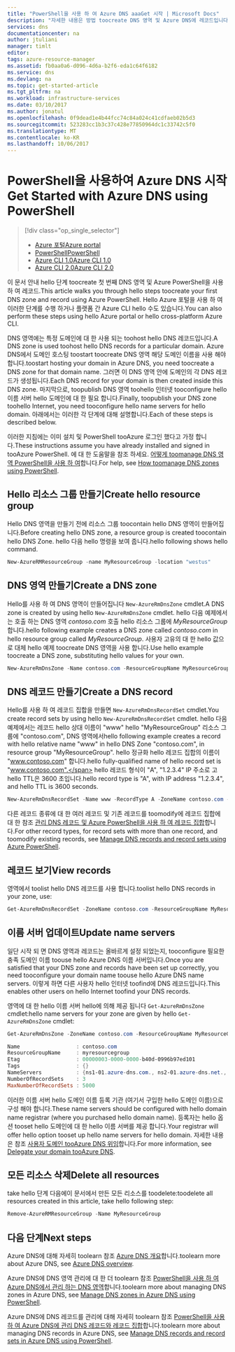 ```yaml
---
title: "PowerShell을 사용 하 여 Azure DNS aaaGet 시작 | Microsoft Docs"
description: "자세한 내용은 방법 toocreate DNS 영역 및 Azure DNS에 레코드입니다. 이 단계별 가이드 toocreate 첫 번째 DNS 영역이 관리 및 PowerShell을 사용 하 여 기록 합니다."
services: dns
documentationcenter: na
author: jtuliani
manager: timlt
editor: 
tags: azure-resource-manager
ms.assetid: fb0aa0a6-d096-4d6a-b2f6-eda1c64f6182
ms.service: dns
ms.devlang: na
ms.topic: get-started-article
ms.tgt_pltfrm: na
ms.workload: infrastructure-services
ms.date: 03/10/2017
ms.author: jonatul
ms.openlocfilehash: 0f9dead1e4b44fcc74c84a024c41cdfaeb02b5d3
ms.sourcegitcommit: 523283cc1b3c37c428e77850964dc1c33742c5f0
ms.translationtype: MT
ms.contentlocale: ko-KR
ms.lasthandoff: 10/06/2017
---
```

# <a name="get-started-with-azure-dns-using-powershell"></a><span data-ttu-id="17671-104">PowerShell을 사용하여 Azure DNS 시작</span><span class="sxs-lookup"><span data-stu-id="17671-104">Get Started with Azure DNS using PowerShell</span></span>

> [!div class="op_single_selector"]
> * [<span data-ttu-id="17671-105">Azure 포털</span><span class="sxs-lookup"><span data-stu-id="17671-105">Azure portal</span></span>](dns-getstarted-portal.md)
> * [<span data-ttu-id="17671-106">PowerShell</span><span class="sxs-lookup"><span data-stu-id="17671-106">PowerShell</span></span>](dns-getstarted-powershell.md)
> * [<span data-ttu-id="17671-107">Azure CLI 1.0</span><span class="sxs-lookup"><span data-stu-id="17671-107">Azure CLI 1.0</span></span>](dns-getstarted-cli-nodejs.md)
> * [<span data-ttu-id="17671-108">Azure CLI 2.0</span><span class="sxs-lookup"><span data-stu-id="17671-108">Azure CLI 2.0</span></span>](dns-getstarted-cli.md)

<span data-ttu-id="17671-109">이 문서 안내 hello 단계 toocreate 첫 번째 DNS 영역 및 Azure PowerShell을 사용 하 여 레코드.</span><span class="sxs-lookup"><span data-stu-id="17671-109">This article walks you through hello steps toocreate your first DNS zone and record using Azure PowerShell.</span></span> <span data-ttu-id="17671-110">Hello Azure 포털을 사용 하 여 이러한 단계를 수행 하거나 플랫폼 간 Azure CLI hello 수도 있습니다.</span><span class="sxs-lookup"><span data-stu-id="17671-110">You can also perform these steps using hello Azure portal or hello cross-platform Azure CLI.</span></span>

<span data-ttu-id="17671-111">DNS 영역에는 특정 도메인에 대 한 사용 되는 toohost hello DNS 레코드입니다.</span><span class="sxs-lookup"><span data-stu-id="17671-111">A DNS zone is used toohost hello DNS records for a particular domain.</span></span> <span data-ttu-id="17671-112">Azure DNS에서 도메인 호스팅 toostart toocreate DNS 영역 해당 도메인 이름을 사용 해야 합니다.</span><span class="sxs-lookup"><span data-stu-id="17671-112">toostart hosting your domain in Azure DNS, you need toocreate a DNS zone for that domain name.</span></span> <span data-ttu-id="17671-113">그러면 이 DNS 영역 안에 도메인의 각 DNS 레코드가 생성됩니다.</span><span class="sxs-lookup"><span data-stu-id="17671-113">Each DNS record for your domain is then created inside this DNS zone.</span></span> <span data-ttu-id="17671-114">마지막으로, toopublish DNS 영역 toohello 인터넷 tooconfigure hello 이름 서버 hello 도메인에 대 한 필요 합니다.</span><span class="sxs-lookup"><span data-stu-id="17671-114">Finally, toopublish your DNS zone toohello Internet, you need tooconfigure hello name servers for hello domain.</span></span> <span data-ttu-id="17671-115">아래에서는 이러한 각 단계에 대해 설명합니다.</span><span class="sxs-lookup"><span data-stu-id="17671-115">Each of these steps is described below.</span></span>

<span data-ttu-id="17671-116">이러한 지침에는 이미 설치 및 PowerShell tooAzure 로그인 했다고 가정 합니다.</span><span class="sxs-lookup"><span data-stu-id="17671-116">These instructions assume you have already installed and signed in tooAzure PowerShell.</span></span> <span data-ttu-id="17671-117">에 대 한 도움말을 참조 하세요. [어떻게 toomanage DNS 영역 PowerShell을 사용 하 여](dns-operations-dnszones.md)합니다.</span><span class="sxs-lookup"><span data-stu-id="17671-117">For help, see [How toomanage DNS zones using PowerShell](dns-operations-dnszones.md).</span></span>

## <a name="create-hello-resource-group"></a><span data-ttu-id="17671-118">Hello 리소스 그룹 만들기</span><span class="sxs-lookup"><span data-stu-id="17671-118">Create hello resource group</span></span>

<span data-ttu-id="17671-119">Hello DNS 영역을 만들기 전에 리소스 그룹 toocontain hello DNS 영역이 만들어집니다.</span><span class="sxs-lookup"><span data-stu-id="17671-119">Before creating hello DNS zone, a resource group is created toocontain hello DNS Zone.</span></span> <span data-ttu-id="17671-120">hello 다음 hello 명령을 보여 줍니다.</span><span class="sxs-lookup"><span data-stu-id="17671-120">hello following shows hello command.</span></span>

```powershell
New-AzureRMResourceGroup -name MyResourceGroup -location "westus"
```

## <a name="create-a-dns-zone"></a><span data-ttu-id="17671-121">DNS 영역 만들기</span><span class="sxs-lookup"><span data-stu-id="17671-121">Create a DNS zone</span></span>

<span data-ttu-id="17671-122">Hello를 사용 하 여 DNS 영역이 만들어집니다 `New-AzureRmDnsZone` cmdlet.</span><span class="sxs-lookup"><span data-stu-id="17671-122">A DNS zone is created by using hello `New-AzureRmDnsZone` cmdlet.</span></span> <span data-ttu-id="17671-123">hello 다음 예제에서는 호출 하는 DNS 영역 *contoso.com* 호출 hello 리소스 그룹에 *MyResourceGroup*합니다.</span><span class="sxs-lookup"><span data-stu-id="17671-123">hello following example creates a DNS zone called *contoso.com* in hello resource group called *MyResourceGroup*.</span></span> <span data-ttu-id="17671-124">사용자 고유의 대 한 hello 값으로 대체 hello 예제 toocreate DNS 영역을 사용 합니다.</span><span class="sxs-lookup"><span data-stu-id="17671-124">Use hello example toocreate a DNS zone, substituting hello values for your own.</span></span>

```powershell
New-AzureRmDnsZone -Name contoso.com -ResourceGroupName MyResourceGroup
```

## <a name="create-a-dns-record"></a><span data-ttu-id="17671-125">DNS 레코드 만들기</span><span class="sxs-lookup"><span data-stu-id="17671-125">Create a DNS record</span></span>

<span data-ttu-id="17671-126">Hello를 사용 하 여 레코드 집합을 만들면 `New-AzureRmDnsRecordSet` cmdlet.</span><span class="sxs-lookup"><span data-stu-id="17671-126">You create record sets by using hello `New-AzureRmDnsRecordSet` cmdlet.</span></span> <span data-ttu-id="17671-127">hello 다음 예제에서는 레코드 hello 상대 이름이 "www" hello "MyResourceGroup" 리소스 그룹에 "contoso.com", DNS 영역에서</span><span class="sxs-lookup"><span data-stu-id="17671-127">hello following example creates a record with hello relative name "www" in hello DNS Zone "contoso.com", in resource group "MyResourceGroup".</span></span> <span data-ttu-id="17671-128">hello 정규화 hello 레코드 집합의 이름이 "www.contoso.com" 합니다.</span><span class="sxs-lookup"><span data-stu-id="17671-128">hello fully-qualified name of hello record set is "www.contoso.com".</span></span> <span data-ttu-id="17671-129">hello 레코드 형식이 "A", "1.2.3.4" IP 주소로 고 hello TTL은 3600 초입니다.</span><span class="sxs-lookup"><span data-stu-id="17671-129">hello record type is "A", with IP address "1.2.3.4", and hello TTL is 3600 seconds.</span></span>

```powershell
New-AzureRmDnsRecordSet -Name www -RecordType A -ZoneName contoso.com -ResourceGroupName MyResourceGroup -Ttl 3600 -DnsRecords (New-AzureRmDnsRecordConfig -IPv4Address "1.2.3.4")
```

<span data-ttu-id="17671-130">다른 레코드 종류에 대 한 여러 레코드 및 기존 레코드를 toomodify에 레코드 집합에 대 한 참조 [관리 DNS 레코드 및 Azure PowerShell을 사용 하 여 레코드 집합](dns-operations-recordsets.md)합니다.</span><span class="sxs-lookup"><span data-stu-id="17671-130">For other record types, for record sets with more than one record, and toomodify existing records, see [Manage DNS records and record sets using Azure PowerShell](dns-operations-recordsets.md).</span></span> 


## <a name="view-records"></a><span data-ttu-id="17671-131">레코드 보기</span><span class="sxs-lookup"><span data-stu-id="17671-131">View records</span></span>

<span data-ttu-id="17671-132">영역에서 toolist hello DNS 레코드를 사용 합니다.</span><span class="sxs-lookup"><span data-stu-id="17671-132">toolist hello DNS records in your zone, use:</span></span>

```powershell
Get-AzureRmDnsRecordSet -ZoneName contoso.com -ResourceGroupName MyResourceGroup
```


## <a name="update-name-servers"></a><span data-ttu-id="17671-133">이름 서버 업데이트</span><span class="sxs-lookup"><span data-stu-id="17671-133">Update name servers</span></span>

<span data-ttu-id="17671-134">일단 시작 되 면 DNS 영역과 레코드는 올바르게 설정 되었는지, tooconfigure 필요한 충족 도메인 이름 toouse hello Azure DNS 이름 서버입니다.</span><span class="sxs-lookup"><span data-stu-id="17671-134">Once you are satisfied that your DNS zone and records have been set up correctly, you need tooconfigure your domain name toouse hello Azure DNS name servers.</span></span> <span data-ttu-id="17671-135">이렇게 하면 다른 사용자 hello 인터넷 toofind에 DNS 레코드입니다.</span><span class="sxs-lookup"><span data-stu-id="17671-135">This enables other users on hello Internet toofind your DNS records.</span></span>

<span data-ttu-id="17671-136">영역에 대 한 hello 이름 서버 hello에 의해 제공 됩니다 `Get-AzureRmDnsZone` cmdlet:</span><span class="sxs-lookup"><span data-stu-id="17671-136">hello name servers for your zone are given by hello `Get-AzureRmDnsZone` cmdlet:</span></span>

```powershell
Get-AzureRmDnsZone -ZoneName contoso.com -ResourceGroupName MyResourceGroup

Name                  : contoso.com
ResourceGroupName     : myresourcegroup
Etag                  : 00000003-0000-0000-b40d-0996b97ed101
Tags                  : {}
NameServers           : {ns1-01.azure-dns.com., ns2-01.azure-dns.net., ns3-01.azure-dns.org., ns4-01.azure-dns.info.}
NumberOfRecordSets    : 3
MaxNumberOfRecordSets : 5000
```

<span data-ttu-id="17671-137">이러한 이름 서버 hello 도메인 이름 등록 기관 (여기서 구입한 hello 도메인 이름)으로 구성 해야 합니다.</span><span class="sxs-lookup"><span data-stu-id="17671-137">These name servers should be configured with hello domain name registrar (where you purchased hello domain name).</span></span> <span data-ttu-id="17671-138">등록자는 hello 옵션 tooset hello 도메인에 대 한 hello 이름 서버를 제공 합니다.</span><span class="sxs-lookup"><span data-stu-id="17671-138">Your registrar will offer hello option tooset up hello name servers for hello domain.</span></span> <span data-ttu-id="17671-139">자세한 내용은 참조 [사용자 도메인 tooAzure DNS 위임](dns-domain-delegation.md)합니다.</span><span class="sxs-lookup"><span data-stu-id="17671-139">For more information, see [Delegate your domain tooAzure DNS](dns-domain-delegation.md).</span></span>

## <a name="delete-all-resources"></a><span data-ttu-id="17671-140">모든 리소스 삭제</span><span class="sxs-lookup"><span data-stu-id="17671-140">Delete all resources</span></span>

<span data-ttu-id="17671-141">take hello 단계 다음에이 문서에서 만든 모든 리소스를 toodelete:</span><span class="sxs-lookup"><span data-stu-id="17671-141">toodelete all resources created in this article, take hello following step:</span></span>

```powershell
Remove-AzureRMResourceGroup -Name MyResourceGroup
```

## <a name="next-steps"></a><span data-ttu-id="17671-142">다음 단계</span><span class="sxs-lookup"><span data-stu-id="17671-142">Next steps</span></span>

<span data-ttu-id="17671-143">Azure DNS에 대해 자세히 toolearn 참조 [Azure DNS 개요](dns-overview.md)합니다.</span><span class="sxs-lookup"><span data-stu-id="17671-143">toolearn more about Azure DNS, see [Azure DNS overview](dns-overview.md).</span></span>

<span data-ttu-id="17671-144">Azure DNS에 DNS 영역 관리에 대 한 더 toolearn 참조 [PowerShell을 사용 하 여 Azure DNS에서 관리 하는 DNS 영역](dns-operations-dnszones.md)합니다.</span><span class="sxs-lookup"><span data-stu-id="17671-144">toolearn more about managing DNS zones in Azure DNS, see [Manage DNS zones in Azure DNS using PowerShell](dns-operations-dnszones.md).</span></span>

<span data-ttu-id="17671-145">Azure DNS에 DNS 레코드를 관리에 대해 자세히 toolearn 참조 [PowerShell을 사용 하 여 Azure DNS에 관리 DNS 레코드와 레코드 집합](dns-operations-recordsets.md)합니다.</span><span class="sxs-lookup"><span data-stu-id="17671-145">toolearn more about managing DNS records in Azure DNS, see [Manage DNS records and record sets in Azure DNS using PowerShell](dns-operations-recordsets.md).</span></span>

